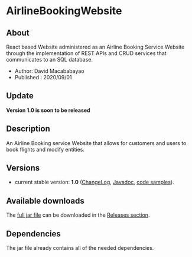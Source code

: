 # AirlineBookingWebsite

## About

React based Website administered as an Airline Booking Service Website through the implementation of REST APIs and CRUD services that communicates to an SQL database.

- Author: David Macababayao
- Published : 2020/09/01

## Update

**Version 1.0 is soon to be released**

## Description

An Airline Booking service Website that allows for customers and users to book flights and modify entities.

## Versions

- current stable version: **1.0**
  ([ChangeLog](https://github.com/),
  [Javadoc](http:///index.html), [code
  samples](http://.html)).

## Available downloads

The [full jar file]() can be downloaded in the [Releases section](https://github.com/davidmaca248/ShortestPath/releases).

## Dependencies

The jar file already contains all of the needed dependencies.
